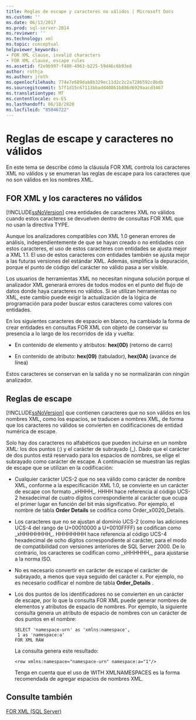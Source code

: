```yaml
---
title: Reglas de escape y caracteres no válidos | Microsoft Docs
ms.custom: ''
ms.date: 06/13/2017
ms.prod: sql-server-2014
ms.reviewer: ''
ms.technology: xml
ms.topic: conceptual
helpviewer_keywords:
- FOR XML clause, invalid characters
- FOR XML clause, escape rules
ms.assetid: f2e9b997-f400-4963-b225-59d46c6b93e8
author: rothja
ms.author: jroth
ms.openlocfilehash: 774e7e689dab8b329ec11d2c2c2a7286592c8bdb
ms.sourcegitcommit: 57f1d15c67113bbadd40861b886d6929aacd3467
ms.translationtype: MT
ms.contentlocale: es-ES
ms.lasthandoff: 06/18/2020
ms.locfileid: "85046722"
---
```

# <a name="invalid-characters-and-escape-rules"></a>Reglas de escape y caracteres no válidos
  En este tema se describe cómo la cláusula FOR XML controla los caracteres XML no válidos y se enumeran las reglas de escape para los caracteres que no son válidos en los nombres XML.  
  
## <a name="for-xml-and-invalid-characters"></a>FOR XML y los caracteres no válidos  
 [!INCLUDE[ssNoVersion](../../includes/ssnoversion-md.md)] crea entidades de caracteres XML no válidos cuando estos caracteres se devuelven dentro de consultas FOR XML que no usan la directiva TYPE.  
  
 Aunque los analizadores compatibles con XML 1.0 generan errores de análisis, independientemente de que se hayan creado o no entidades con estos caracteres, el uso de estos caracteres con entidades se ajusta mejor a XML 1.1. El uso de estos caracteres con entidades también se ajusta mejor a las futuras versiones del estándar XML. Además, simplifica la depuración, porque el punto de código del carácter no válido pasa a ser visible.  
  
 Los usuarios de herramientas XML no necesitan ninguna solución porque el analizador XML generará errores de todos modos en el punto del flujo de datos donde haya caracteres no válidos. Si se utilizan herramientas no XML, este cambio puede exigir la actualización de la lógica de programación para poder buscar estos caracteres como valores con entidades.  
  
 En los siguientes caracteres de espacio en blanco, ha cambiado la forma de crear entidades en consultas FOR XML con objeto de conservar su presencia a lo largo de los recorridos de ida y vuelta:  
  
-   En contenido de elemento y atributos: **hex(0D)** (retorno de carro)  
  
-   En contenido de atributo: **hex(09)** (tabulador), **hex(0A)** (avance de línea)  
  
 Estos caracteres se conservan en la salida y no se normalizarán con ningún analizador.  
  
## <a name="escape-rules"></a>Reglas de escape  
 [!INCLUDE[ssNoVersion](../../includes/ssnoversion-md.md)] que contienen caracteres que no son válidos en los nombres XML, como los espacios, se traducen a nombres XML, de forma que los caracteres no válidos se convierten en codificaciones de entidad numérica de escape.  
  
 Solo hay dos caracteres no alfabéticos que pueden incluirse en un nombre XML: los dos puntos (:) y el carácter de subrayado (_). Dado que el carácter de dos puntos está reservado para los espacios de nombres, se elige el subrayado como carácter de escape. A continuación se muestran las reglas de escape que se utilizan en la codificación:  
  
-   Cualquier carácter UCS-2 que no sea válido como carácter de nombre XML, conforme a la especificación XML 1.0, se convierte en un carácter de escape con formato _xHHHH\_. HHHH hace referencia al código UCS-2 hexadecimal de cuatro dígitos correspondiente al carácter que ocupa el primer lugar en función del bit más significativo. Por ejemplo, el nombre de tabla **Order Details** se codifica como Order_x0020_Details.  
  
-   Los caracteres que no se ajustan al dominio UCS-2 (como las adiciones UCS-4 del rango de U+00010000 a U+0010FFFF) se codifican como _xHHHHHHHH\_. HHHHHHHH hace referencia al código UCS-4 hexadecimal de ocho dígitos correspondiente al carácter, para el modo de compatibilidad con versiones anteriores de SQL Server 2000. De lo contrario, los caracteres se codifican como _xHHHHHH\_, para ajustarse a la norma ISO.  
  
-   No es necesario convertir en carácter de escape el carácter de subrayado, a menos que vaya seguido del carácter x. Por ejemplo, no es necesario codificar el nombre de tabla **Order_Details** .  
  
-   Los dos puntos de los identificadores no se convierten en un carácter de escape, por lo que la consulta FOR XML puede generar nombres de elementos y atributos de espacio de nombres. Por ejemplo, la siguiente consulta genera un atributo de espacio de nombres con un carácter de dos puntos en el nombre:  
  
    ```  
    SELECT 'namespace-urn' as 'xmlns:namespace',   
     1 as 'namespace:a'   
    FOR XML RAW  
    ```  
  
     La consulta genera este resultado:  
  
    ```  
    <row xmlns:namespace="namespace-urn" namespace:a="1"/>  
    ```  
  
     Tenga en cuenta que el uso de WITH XMLNAMESPACES es la forma recomendada de agregar espacios de nombres XML.  
  
## <a name="see-also"></a>Consulte también  
 [FOR XML &#40;SQL Server&#41;](for-xml-sql-server.md)  
  
  
